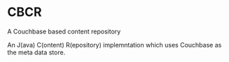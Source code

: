# CBCR
A Couchbase based content repository

An J(ava) C(ontent) R(epository) implemntation which uses Couchbase as the meta data store.
